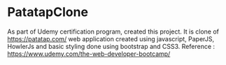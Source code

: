 # PatatapClone
As part of Udemy certification program, created this project. It is clone of https://patatap.com/ web application created using javascript, PaperJS, HowlerJs and basic styling done using bootstrap and CSS3. Reference : https://www.udemy.com/the-web-developer-bootcamp/
